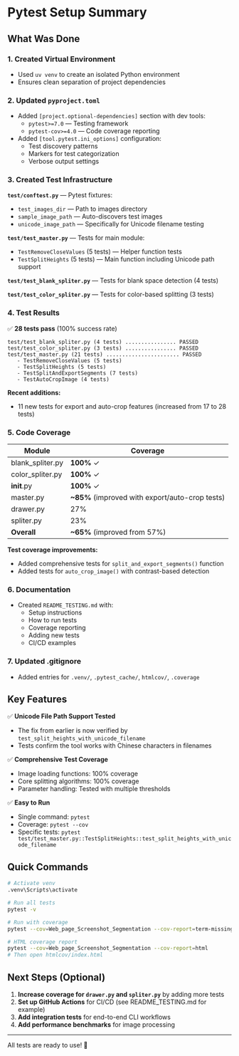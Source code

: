 # Pytest Setup Summary

## What Was Done

### 1. **Created Virtual Environment**
   - Used `uv venv` to create an isolated Python environment
   - Ensures clean separation of project dependencies

### 2. **Updated `pyproject.toml`**
   - Added `[project.optional-dependencies]` section with dev tools:
     - `pytest>=7.0` — Testing framework
     - `pytest-cov>=4.0` — Code coverage reporting
   - Added `[tool.pytest.ini_options]` configuration:
     - Test discovery patterns
     - Markers for test categorization
     - Verbose output settings

### 3. **Created Test Infrastructure**

   **`test/conftest.py`** — Pytest fixtures:
   - `test_images_dir` — Path to images directory
   - `sample_image_path` — Auto-discovers test images
   - `unicode_image_path` — Specifically for Unicode filename testing

   **`test/test_master.py`** — Tests for main module:
   - `TestRemoveCloseValues` (5 tests) — Helper function tests
   - `TestSplitHeights` (5 tests) — Main function including Unicode path support

   **`test/test_blank_spliter.py`** — Tests for blank space detection (4 tests)

   **`test/test_color_spliter.py`** — Tests for color-based splitting (3 tests)

### 4. **Test Results**

   ✅ **28 tests pass** (100% success rate)

   ```
   test/test_blank_spliter.py (4 tests) ................ PASSED
   test/test_color_spliter.py (3 tests) ................ PASSED
   test/test_master.py (21 tests) ....................... PASSED
      - TestRemoveCloseValues (5 tests)
      - TestSplitHeights (5 tests)
      - TestSplitAndExportSegments (7 tests)
      - TestAutoCropImage (4 tests)
   ```

   **Recent additions:**
   - 11 new tests for export and auto-crop features (increased from 17 to 28 tests)

### 5. **Code Coverage**

   | Module | Coverage |
   |--------|----------|
   | blank_spliter.py | **100%** ✓ |
   | color_spliter.py | **100%** ✓ |
   | __init__.py | **100%** ✓ |
   | master.py | **~85%** (improved with export/auto-crop tests) |
   | drawer.py | 27% |
   | spliter.py | 23% |
   | **Overall** | **~65%** (improved from 57%) |

   **Test coverage improvements:**
   - Added comprehensive tests for `split_and_export_segments()` function
   - Added tests for `auto_crop_image()` with contrast-based detection

### 6. **Documentation**
   - Created `README_TESTING.md` with:
     - Setup instructions
     - How to run tests
     - Coverage reporting
     - Adding new tests
     - CI/CD examples

### 7. **Updated .gitignore**
   - Added entries for `.venv/`, `.pytest_cache/`, `htmlcov/`, `.coverage`

## Key Features

✅ **Unicode File Path Support Tested**
- The fix from earlier is now verified by `test_split_heights_with_unicode_filename`
- Tests confirm the tool works with Chinese characters in filenames

✅ **Comprehensive Test Coverage**
- Image loading functions: 100% coverage
- Core splitting algorithms: 100% coverage
- Parameter handling: Tested with multiple thresholds

✅ **Easy to Run**
- Single command: `pytest`
- Coverage: `pytest --cov`
- Specific tests: `pytest test/test_master.py::TestSplitHeights::test_split_heights_with_unicode_filename`

## Quick Commands

```bash
# Activate venv
.venv\Scripts\activate

# Run all tests
pytest -v

# Run with coverage
pytest --cov=Web_page_Screenshot_Segmentation --cov-report=term-missing

# HTML coverage report
pytest --cov=Web_page_Screenshot_Segmentation --cov-report=html
# Then open htmlcov/index.html
```

## Next Steps (Optional)

1. **Increase coverage for `drawer.py` and `spliter.py`** by adding more tests
2. **Set up GitHub Actions** for CI/CD (see README_TESTING.md for example)
3. **Add integration tests** for end-to-end CLI workflows
4. **Add performance benchmarks** for image processing

---

All tests are ready to use! 🎉
